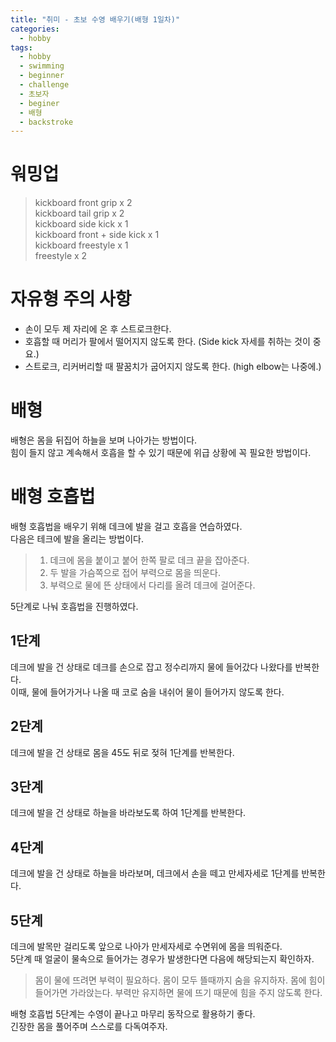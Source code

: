 ```yaml
---
title: "취미 - 초보 수영 배우기(배형 1일차)"
categories:
  - hobby
tags:
  - hobby
  - swimming
  - beginner
  - challenge
  - 초보자
  - beginer
  - 배형
  - backstroke
---
```


# 워밍업
> kickboard front grip x 2  
> kickboard tail grip x 2  
> kickboard side kick x 1  
> kickboard front + side kick x 1  
> kickboard freestyle x 1  
> freestyle x 2  

# 자유형 주의 사항
- 손이 모두 제 자리에 온 후 스트로크한다.  
- 호흡할 때 머리가 팔에서 떨어지지 않도록 한다. (Side kick 자세를 취하는 것이 중요.)  
- 스트로크, 리커버리할 때 팔꿈치가 굽어지지 않도록 한다. (high elbow는 나중에.)  


# 배형 
배형은 몸을 뒤집어 하늘을 보며 나아가는 방법이다.  
힘이 들지 않고 계속해서 호흡을 할 수 있기 때문에 위급 상황에 꼭 필요한 방법이다.  


# 배형 호흡법
배형 호흡법을 배우기 위해 데크에 발을 걸고 호흡을 연습하였다.  
다음은 테크에 발을 올리는 방법이다.  
> 1. 데크에 몸을 붙이고 붙어 한쪽 팔로 데크 끝을 잡아준다.  
> 2. 두 발을 가슴쪽으로 접어 부력으로 몸을 띄운다.  
> 3. 부력으로 물에 뜬 상태에서 다리를 올려 데크에 걸어준다.   


5단계로 나눠 호흡법을 진행하였다.  
## 1단계 
데크에 발을 건 상태로 데크를 손으로 잡고 정수리까지 물에 들어갔다 나왔다를 반복한다.  
이때, 물에 들어가거나 나올 때 코로 숨을 내쉬어 물이 들어가지 않도록 한다.


## 2단계
데크에 발을 건 상태로 몸을 45도 뒤로 젖혀 1단계를 반복한다. 


## 3단계
데크에 발을 건 상태로 하늘을 바라보도록 하여 1단계를 반복한다.


## 4단계 
데크에 발을 건 상태로 하늘을 바라보며, 데크에서 손을 떼고 만세자세로 1단계를 반복한다.


## 5단계
데크에 발목만 걸리도록 앞으로 나아가 만세자세로 수면위에 몸을 띄워준다.   
5단계 때 얼굴이 물속으로 들어가는 경우가 발생한다면 다음에 해당되는지 확인하자.
> 몸이 물에 뜨려면 부력이 필요하다. 몸이 모두 뜰때까지 숨을 유지하자.
> 몸에 힘이들어가면 가라앉는다. 부력만 유지하면 물에 뜨기 때문에 힘을 주지 않도록 한다.



배형 호흡법 5단계는 수영이 끝나고 마무리 동작으로 활용하기 좋다.  
긴장한 몸을 풀어주며 스스로를 다독여주자. 